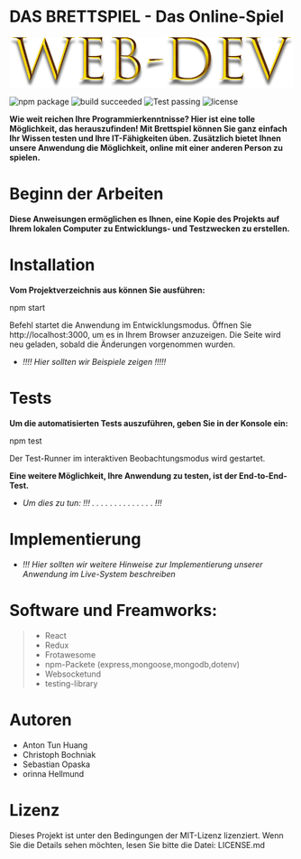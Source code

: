 # DAS BRETTSPIEL - Das Online-Spiel
![logo](img/../src/img/LogoSpiel.png)


![npm package](https://img.shields.io/badge/npm%20package-v1-brightgreen.svg) ![build succeeded](https://img.shields.io/badge/build-succeeded-brightgreen.svg) ![Test passing](https://img.shields.io/badge/Tests-passing-brightgreen.svg)
 ![license](https://img.shields.io/github/license/mashape/apistatus.svg)


  **Wie weit reichen Ihre Programmierkenntnisse? Hier ist eine tolle Möglichkeit, das herauszufinden! Mit Brettspiel können Sie ganz einfach Ihr Wissen testen und Ihre IT-Fähigkeiten üben. Zusätzlich bietet Ihnen unsere Anwendung die Möglichkeit, online mit einer anderen Person zu spielen.**

# Beginn der Arbeiten

  **Diese Anweisungen ermöglichen es Ihnen, eine Kopie des Projekts auf Ihrem lokalen Computer zu Entwicklungs- und Testzwecken zu erstellen.**

# Installation

  **Vom Projektverzeichnis aus können Sie ausführen:**

npm start

Befehl startet die Anwendung im Entwicklungsmodus.
Öffnen Sie http://localhost:3000, um es in Ihrem Browser anzuzeigen.
Die Seite wird neu geladen, sobald die Änderungen vorgenommen wurden.


* *!!!! Hier sollten wir Beispiele zeigen !!!!!*

# Tests

  **Um die automatisierten Tests auszuführen, geben Sie in der Konsole ein:**

npm test

Der Test-Runner im interaktiven Beobachtungsmodus wird gestartet.

  **Eine weitere Möglichkeit, Ihre Anwendung zu testen, ist der End-to-End-Test.**
  
* *Um dies zu tun: !!! . . . . . . . . . . . . . . !!!*


# Implementierung

* *!!! Hier sollten wir weitere Hinweise zur Implementierung unserer Anwendung im Live-System beschreiben*

# Software und Freamworks:

> * React
> * Redux
> * Frotawesome
> * npm-Packete (express,mongoose,mongodb,dotenv)
> * Websocketund
> * testing-library


# Autoren
* Anton Tun Huang
* Christoph Bochniak
* Sebastian Opaska 
* orinna Hellmund

# Lizenz
Dieses Projekt ist unter den Bedingungen der MIT-Lizenz lizenziert. Wenn Sie die Details sehen möchten, lesen Sie bitte die Datei: LICENSE.md

